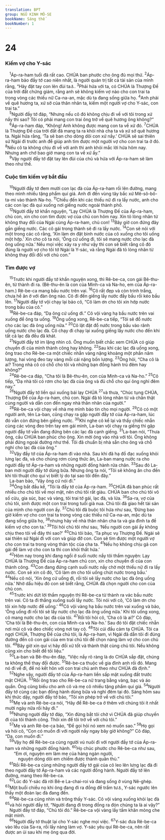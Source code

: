 ```yaml
---
translation: BPT
group: NGŨ KINH MÔ-SE
bookName: Sáng thế 
bookNumber: 1
---
```


<div class="title"><h1>24</h1><h3>Kiếm vợ cho Y-sác</h3></div>
<span class="verse sa_24_1"> <sup>1</sup>Áp-ra-ham tuổi đã rất cao. CHÚA ban phước cho ông đủ mọi thứ.</span>
<span class="verse sa_24_2"><sup>2</sup>Áp-ra-ham bảo đầy tớ cao niên nhất, là người quản trị tất cả tài sản của mình rằng, “Hãy đặt tay con lên đùi ta<a data-toggle="tooltip" data-placement="bottom" title="Nguyên văn, “đặt tay con dưới đùi ta.” Đây là một dấu hiệu về một lời hứa quan trọng mà Áp-ra-ham muốn người đầy tớ mình phải giữ.">⚓</a>.</span>
<span class="verse sa_24_3"><sup>3</sup>Phải hứa với ta, có CHÚA là Thượng Đế của trời đất chứng giám, rằng anh sẽ không kiếm vợ nào cho con trai ta trong vòng các thiếu nữ Ca-na-an, mặc dù ta đang sống giữa họ.</span>
<span class="verse sa_24_4"><sup>4</sup>Anh phải về quê hương ta, xứ sở của thân nhân ta, kiếm một người vợ cho Y-sác, con trai ta.”<br/></span>
<span class="verse sa_24_5"> <sup>5</sup>Người đầy tớ đáp, “Nhưng nếu cô đó không chịu đi về với tôi trong xứ nầy thì sao? Tôi có phải mang con trai ông trở về quê hương ông không?”<br/></span>
<span class="verse sa_24_6"> <sup>6</sup>Áp-ra-ham đáp, “Không! Anh không được mang con ta về xứ đó.</span>
<span class="verse sa_24_7"><sup>7</sup>CHÚA là Thượng Đế của trời đất đã mang ta ra khỏi nhà cha ta và xứ sở quê hương ta. Ngài hứa rằng, ‘Ta sẽ ban cho dòng dõi con xứ nầy.’ CHÚA sẽ sai thiên sứ Ngài đi trước anh để giúp anh tìm được một người vợ cho con trai ta ở đó.</span>
<span class="verse sa_24_8"><sup>8</sup>Nếu cô ta không chịu đi về với anh thì anh khỏi mắc lời hứa hôm nay. Nhưng anh chớ bao giờ mang con ta về xứ ấy.”<br/></span>
<span class="verse sa_24_9"> <sup>9</sup>Vậy người đầy tớ đặt tay lên đùi của chủ và hứa với Áp-ra-ham sẽ làm theo như thế.<br/></span>
<div class="title"><h3>Cuộc tìm kiếm vợ bắt đầu</h3></div>
<span class="verse sa_24_10"> <sup>10</sup>Người đầy tớ đem mười con lạc đà của Áp-ra-ham rồi lên đường, mang theo mình nhiều tặng phẩm quí giá. Anh đi đến vùng tây bắc xứ Mê-sô-bô-ta-mi vào thành Na-ho.</span>
<span class="verse sa_24_11"><sup>11</sup>Chiều đến khi các thiếu nữ đi ra lấy nước, anh cho các con lạc đà quì xuống nơi giếng nước ngoài thành phố.<br/></span>
<span class="verse sa_24_12"> <sup>12</sup>Người đầy tớ khẩn nguyện, “Lạy CHÚA là Thượng Đế của Áp-ra-ham, chủ con, xin cho con tìm được vợ của chủ con hôm nay. Xin tỏ lòng nhân từ không thay đổi của Ngài cùng Áp-ra-ham, chủ con!</span>
<span class="verse sa_24_13"><sup>13</sup>Bây giờ con đứng đây gần giếng nước. Các cô gái trong thành sẽ đi ra lấy nước.</span>
<span class="verse sa_24_14"><sup>14</sup>Con sẽ nói với một trong các cô rằng, ‘Xin làm ơn đặt bình nước của cô xuống cho tôi uống một hớp.’ Xin cho cô ta nói, ‘Ông cứ uống đi, tôi sẽ mang nước cho lạc đà ông uống nữa.’ Nếu mọi việc xảy ra y như vậy thì con sẽ biết rằng cô đó đúng là người vợ cho tôi tớ Ngài là Y-sác, và rằng Ngài đã tỏ lòng nhân từ không thay đổi đối với chủ con.”<br/></span>
<div class="title"><h3>Tìm được vợ</h3></div>
<span class="verse sa_24_15"> <sup>15</sup>Trước khi người đầy tớ khẩn nguyện xong, thì Rê-be-ca, con gái Bê-thu-ên, từ thành đi ra. (Bê-thu-ên là con của Minh-ca và Na-ho, em của Áp-ra-ham.) Rê-be-ca mang bầu nước trên vai.</span>
<span class="verse sa_24_16"><sup>16</sup>Cô rất đẹp và còn trinh trắng, chưa hề ăn ở với đàn ông nào. Cô đi đến giếng lấy nước đầy bầu rồi kéo bầu lên.</span>
<span class="verse sa_24_17"><sup>17</sup>Người đầy tớ vội chạy lại bảo cô, “Cô làm ơn cho tôi xin hớp nước trong bầu của cô.”<br/></span>
<span class="verse sa_24_18"> <sup>18</sup>Rê-be-ca đáp, “Dạ ông cứ uống đi.” Cô vội vàng hạ bầu nước trên vai xuống để ông ta uống.</span>
<span class="verse sa_24_19"><sup>19</sup>Ông uống xong, Rê-be-ca tiếp, “Tôi sẽ đổ nước cho các lạc đà ông uống nữa.”</span>
<span class="verse sa_24_20"><sup>20</sup>Cô lật đật đổ nước trong bầu vào rãnh uống nước cho lạc đà. Cô chạy đi chạy lại xuống giếng lấy nước cho đến khi tất cả lạc đà đều đã khát.<br/></span>
<span class="verse sa_24_21"> <sup>21</sup>Người đầy tớ im lặng nhìn cô. Ông muốn biết chắc xem CHÚA có giúp chuyến đi của mình thành công hay không.</span>
<span class="verse sa_24_22"><sup>22</sup>Sau khi các lạc đà uống xong, ông trao cho Rê-be-ca một chiếc nhẫn vàng nặng khoảng một phần năm lượng, hai vòng đeo tay vàng mỗi cái nặng bốn lượng.</span>
<span class="verse sa_24_23"><sup>23</sup>Ông hỏi, “Cha cô là ai? Trong nhà cô có chỗ cho tôi và những bạn đồng hành trú đêm hay không?”<br/></span>
<span class="verse sa_24_24"> <sup>24</sup>Rê-be-ca đáp, “Cha tôi là Bê-thu-ên, con của Minh-ca và Na-ho.”</span>
<span class="verse sa_24_25"><sup>25</sup>Cô tiếp, “Dạ nhà tôi có rơm cho lạc đà của ông và đủ chỗ cho quí ông nghỉ đêm nay.”<br/></span>
<span class="verse sa_24_26"> <sup>26</sup>Người đầy tớ liền quì xuống bái lạy CHÚA</span>
<span class="verse sa_24_27"><sup>27</sup>và thưa, “Chúc tụng CHÚA, Thượng Đế của Áp-ra-ham, chủ con. Ngài đã tỏ lòng nhân từ và chân thật cùng người và dẫn con đến ngay nhà thân nhân của người.”<br/></span>
<span class="verse sa_24_28"> <sup>28</sup>Rê-be-ca vội chạy về nhà mẹ mình báo tin cho mọi người.</span>
<span class="verse sa_24_29"><sup>29</sup>Cô có một người anh, tên La-ban, cũng chạy ra gặp người đầy tớ của Áp-ra-ham, lúc đó vẫn còn đứng bên giếng nước.</span>
<span class="verse sa_24_30"><sup>30</sup>Khi nghe cô kể lại và thấy chiếc nhẫn cùng các vòng đeo trên tay em gái mình, La-ban vội chạy ra giếng thì gặp người đầy tớ vẫn đang đứng bên các lạc đà cạnh giếng.</span>
<span class="verse sa_24_31"><sup>31</sup>La-ban nói, “Thưa ông, cầu CHÚA ban phúc cho ông. Xin mời ông vào nhà với tôi. Ông không phải đứng ngoài đường như thế. Tôi đã chuẩn bị nhà sẵn cho ông và chỗ nghỉ cho lạc đà của ông.”<br/></span>
<span class="verse sa_24_32"> <sup>32</sup>Vậy đầy tớ của Áp-ra-ham đi vào nhà. Sau khi đã hạ đồ đạc xuống khỏi lưng lạc đà, và cho chúng rơm cùng thức ăn, La-ban mang nước ra cho người đầy tớ Áp-ra-ham và những người đồng hành rửa chân.</span>
<span class="verse sa_24_33"><sup>33</sup>Sau đó La-ban mời người đầy tớ dùng bữa. Nhưng ông ta nói, “Tôi sẽ không ăn cho đến khi tôi thuật cho quí vị biết lý do tại sao tôi đến đây.”<br/> La-ban bảo, “Vậy ông cứ nói đi.”<br/></span>
<span class="verse sa_24_34"> <sup>34</sup>Ông bắt đầu kể, “Tôi là đầy tớ của Áp-ra-ham.</span>
<span class="verse sa_24_35"><sup>35</sup>CHÚA đã ban phúc rất nhiều cho chủ tôi về mọi mặt, nên chủ tôi rất giàu. CHÚA ban cho chủ tôi vô số cừu, gia súc, bạc và vàng, tôi trai tớ gái, lạc đà, và lừa.</span>
<span class="verse sa_24_36"><sup>36</sup>Sa-ra, vợ của chủ tôi, sinh được một con trai trong tuổi già nua. Chủ tôi đã giao hết tài sản của mình cho người con ấy.</span>
<span class="verse sa_24_37"><sup>37</sup>Chủ tôi đã buộc tôi hứa như sau, ‘Đừng bao giờ kiếm vợ cho con trai ta trong vòng các thiếu nữ Ca-na-an, mặc dù ta đang sống giữa họ,</span>
<span class="verse sa_24_38"><sup>38</sup>nhưng hãy về nhà thân nhân cha ta và gia đình ta để kiếm vợ cho con ta.’</span>
<span class="verse sa_24_39"><sup>39</sup>Tôi hỏi chủ tôi như sau, ‘Nếu người con gái ấy không chịu theo tôi về đây thì sao?’</span>
<span class="verse sa_24_40"><sup>40</sup>Chủ tôi bảo, ‘Ta phục vụ Thượng Đế. Ngài sẽ sai thiên sứ Ngài đi với con và giúp đỡ con. Con sẽ tìm được một người vợ cho con trai ta trong vòng thân tộc của cha ta.</span>
<span class="verse sa_24_41"><sup>41</sup>Nếu họ không chịu gả con gái để làm vợ cho con ta thì con khỏi thất hứa.’<br/></span>
<span class="verse sa_24_42"> <sup>42</sup>Hôm nay trong khi đang ngồi ở suối nước nầy tôi thầm nguyện: Lạy CHÚA là Thượng Đế của Áp-ra-ham chủ con, xin cho chuyến đi của con thành công.</span>
<span class="verse sa_24_43"><sup>43</sup>Con đang đứng cạnh suối nước nầy chờ một thiếu nữ đi ra lấy nước. Con sẽ xin cô đó, ‘Cô làm ơn cho tôi uống chút nước trong bầu.’</span>
<span class="verse sa_24_44"><sup>44</sup>Nếu cô nói, ‘Xin ông cứ uống đi, rồi tôi sẽ lấy nước cho lạc đà ông uống nữa.’ Nhờ dấu hiệu đó con sẽ biết rằng, CHÚA đã chọn người cho con của chủ con.<br/></span>
<span class="verse sa_24_45"> <sup>45</sup>Trước khi dứt lời thầm nguyện thì Rê-be-ca từ thành ra vác bầu nước trên vai. Cô ta đi thẳng xuống suối lấy nước. Tôi nói với cô, ‘Cô làm ơn cho tôi xin hớp nước để uống.’</span>
<span class="verse sa_24_46"><sup>46</sup>Cô vội vàng hạ bầu nước trên vai xuống và bảo, ‘Ông uống đi rồi tôi sẽ lấy nước cho lạc đà ông uống nữa.’ Khi tôi uống xong, cô mang nước cho lạc đà của tôi.</span>
<span class="verse sa_24_47"><sup>47</sup>Rồi tôi hỏi cô, ‘Cha cô là ai?’ Cô đáp, ‘Cha tôi là Bê-thu-ên, con của Minh-ca và Na-ho.’ Sau đó tôi đặt chiếc nhẫn nơi mũi cô và đeo chiếc vòng nơi tay cô.</span>
<span class="verse sa_24_48"><sup>48</sup>Tôi cúi đầu cảm tạ CHÚA. Tôi ca ngợi CHÚA, Thượng Đế của chủ tôi, là Áp-ra-ham, vì Ngài đã dẫn tôi đi đúng đường đến cô con gái của em trai chủ tôi để chọn nàng làm vợ cho con chủ tôi.</span>
<span class="verse sa_24_49"><sup>49</sup>Bây giờ xin quí vị hãy đối xử tốt và thành thật cùng chủ tôi. Nếu không cũng xin cho biết để tôi liệu.”<br/></span>
<span class="verse sa_24_50"> <sup>50</sup>La-ban và Bê-thu-ên đáp, “Việc nầy rõ ràng là do CHÚA sắp đặt, chúng ta không thể thay đổi được.</span>
<span class="verse sa_24_51"><sup>51</sup>Rê-be-ca thuộc về gia đình anh rồi đó. Mang nó đi về đi, để nó kết hôn với con trai chủ anh theo như CHÚA đã định.”<br/></span>
<span class="verse sa_24_52"> <sup>52</sup>Nghe vậy, người đầy tớ của Áp-ra-ham liền sấp mặt xuống đất trước mặt CHÚA.</span>
<span class="verse sa_24_53"><sup>53</sup>Rồi ông trao cho Rê-be-ca nữ trang bằng vàng, bạc và áo quần. Ông cũng biếu cho anh cô và mẹ cô nhiều tặng phẩm quí giá.</span>
<span class="verse sa_24_54"><sup>54</sup>Người đầy tớ cùng các bạn đồng hành dùng bữa và nghỉ đêm tại đó. Sáng hôm sau khi thức dậy, người đầy tớ bảo, “Tôi xin phép trở về với chủ tôi.”<br/></span>
<span class="verse sa_24_55"> <sup>55</sup>Mẹ và anh Rê-be-ca nói, “Hãy để Rê-be-ca ở thêm với chúng tôi ít nhất mười ngày nữa rồi hãy đi.”<br/></span>
<span class="verse sa_24_56"> <sup>56</sup>Nhưng người đầy tớ đáp, “Xin đừng bắt tôi chờ vì CHÚA đã giúp chuyến đi của tôi thành công. Thôi xin để tôi trở về với chủ tôi.”<br/></span>
<span class="verse sa_24_57"> <sup>57</sup>Mẹ và anh Rê-be-ca bảo, “Để gọi hỏi nó xem nó muốn sao.”</span>
<span class="verse sa_24_58"><sup>58</sup>Họ gọi và hỏi cô, “Con có muốn đi với người nầy ngay bây giờ không?” Cô đáp, “Dạ, con muốn đi.”<br/></span>
<span class="verse sa_24_59"> <sup>59</sup>Vậy họ để Rê-be-ca cùng người vú nuôi đi với người đầy tớ của Áp-ra-ham và những người đồng hành.</span>
<span class="verse sa_24_60"><sup>60</sup>Họ chúc phước cho Rê-be-ca như sau,<br/>  “Em ơi, nguyện em làm mẹ của hàng ngàn người,<br/>   nguyện dòng dõi em chiếm được thành quân thù.”<br/></span>
<span class="verse sa_24_61"> <sup>61</sup>Rồi Rê-be-ca cùng những người đầy tớ gái của cô leo lên lưng lạc đà đi theo người đầy tớ Áp-ra-ham và các người đồng hành. Người đầy tớ lên đường, mang theo Rê-be-ca.<br/></span>
<span class="verse sa_24_62"> <sup>62</sup>Lúc đó Y-sác đã rời Bê-e La-chai-roi và đang sống ở vùng Nê-ghép.</span>
<span class="verse sa_24_63"><sup>63</sup>Một buổi chiều nọ khi ông đang đi ra đồng để trầm tư<a data-toggle="tooltip" data-placement="bottom" title="Hay “đang tản bộ.”">⚓</a>, Y-sác ngước lên thấy một đoàn lạc đà đang đến.<br/></span>
<span class="verse sa_24_64"> <sup>64</sup>Rê-be-ca cũng nhìn và trông thấy Y-sác. Cô vội vàng xuống khỏi lạc đà</span>
<span class="verse sa_24_65"><sup>65</sup>và hỏi người đầy tớ, “Người đang đi trong đồng ra đón chúng ta là ai vậy?”<br/> Người đầy tớ đáp, “Chủ tôi đó.” Rê-be-ca vội vàng lấy tấm khăn mỏng che mặt mình.<br/></span>
<span class="verse sa_24_66"> <sup>66</sup>Người đầy tớ thuật lại cho Y-sác nghe mọi việc.</span>
<span class="verse sa_24_67"><sup>67</sup>Y-sác đưa Rê-be-ca vào lều của Sa-ra, rồi lấy nàng làm vợ. Y-sác yêu quí Rê-be-ca, nên rất được an ủi sau khi mẹ ông qua đời.<br/></span>
